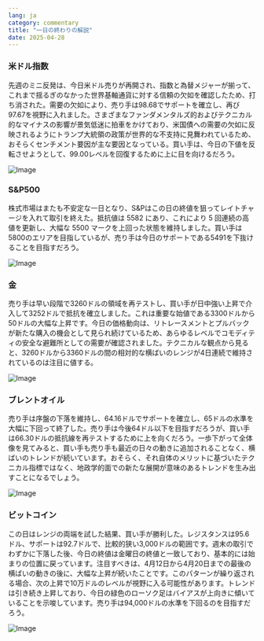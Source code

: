 ```yaml
---
lang: ja
category: commentary
title: "一日の終わりの解説"
date: 2025-04-28
---
```


### 米ドル指数

先週のミニ反発は、今日米ドル売りが再開され、指数と為替メジャーが揃って、これまで揺るぎのなかった世界基軸通貨に対する信頼の欠如を確認したため、打ち消された。需要の欠如により、売り手は98.68でサポートを確立し、再び97.67を視野に入れました。さまざまなファンダメンタルズ的およびテクニカル的なマイナスの影響が景気低迷に拍車をかけており、米国債への需要の欠如に反映されるようにトランプ大統領の政策が世界的な不支持に見舞われているため、おそらくセンチメント要因が主な要因となっている。買い手は、今日の下値を反転させようとして、99.00レベルを回復するために上に目を向けるだろう。  

![Image](https://markleighedu.github.io/img/Apr-2025/28-Apr-2025/usdindex.jpg)

### S&P500

株式市場はまたも不安定な一日となり、S&Pはこの日の終値を狙ってレイトチャージを入れて取引を終えた。抵抗値は 5582 にあり、これにより 5 回連続の高値を更新し、大幅な 5500 マークを上回った状態を維持しました。買い手は5800のエリアを目指しているが、売り手は今日のサポートである5491を下抜けることを目指すだろう。

![Image](https://markleighedu.github.io/img/Apr-2025/28-Apr-2025/sp500.jpg)

### 金

売り手は早い段階で3260ドルの領域を再テストし、買い手が日中強い上昇で介入して3252ドルで抵抗を確立しました。これは重要な始値である3300ドルから50ドルの大幅な上昇です。今日の価格動向は、リトレースメントとプルバックが新たな購入の機会として見られ続けているため、あらゆるレベルでコモディティの安全な避難所としての需要が確認されました。テクニカルな観点から見ると、3260ドルから3360ドルの間の相対的な横ばいのレンジが4日連続で維持されているのは注目に値する。 

![Image](https://markleighedu.github.io/img/Apr-2025/28-Apr-2025/gold.jpg)

### ブレントオイル

売り手は序盤の下落を維持し、64.16ドルでサポートを確立し、65ドルの水準を大幅に下回って終了した。売り手は今後64ドル以下を目指すだろうが、買い手は66.30ドルの抵抗線を再テストするために上を向くだろう。一歩下がって全体像を見てみると、買い手も売り手も最近の日々の動きに追加されることなく、横ばいのトレンドが続いています。おそらく、それ自体のメリットに基づいたテクニカル指標ではなく、地政学的面での新たな展開が意味のあるトレンドを生み出すことになるでしょう。

![Image](https://markleighedu.github.io/img/Apr-2025/28-Apr-2025/brentoil.jpg)

### ビットコイン

この日はレンジの両端を試した結果、買い手が勝利した。レジスタンスは95.6ドル、サポートは92.7ドルで、比較的狭い3,000ドルの範囲です。週末の取引でわずかに下落した後、今日の終値は金曜日の終値と一致しており、基本的には始まりの位置に戻っています。注目すべきは、4月12日から4月20日までの最後の横ばいの動きの後に、大幅な上昇が続いたことです。このパターンが繰り返される場合、次の上昇で10万ドルのレベルが視野に入る可能性があります。トレンドは引き続き上昇しており、今日の緑色のローソク足はバイアスが上向きに傾いていることを示唆しています。売り手は94,000ドルの水準を下回るのを目指すだろう。

![Image](https://markleighedu.github.io/img/Apr-2025/28-Apr-2025/bitcoin.jpg)

